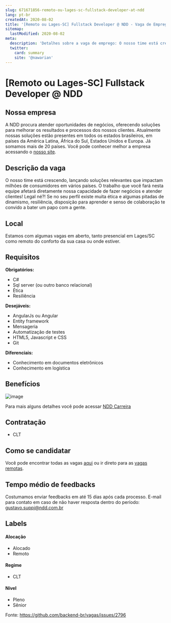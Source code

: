 ```yaml
---
slug: 671671856-remoto-ou-lages-sc-fullstack-developer-at-ndd
lang: pt-br
createdAt: 2020-08-02
title: '[Remoto ou Lages-SC] Fullstack Developer @ NDD - Vaga de Emprego'
sitemap:
  lastModified: 2020-08-02
meta:
  description: 'Detalhes sobre a vaga de emprego: O nosso time está crescendo, lançando soluções relevantes que impactam milhões de consumidores em vários países. O trabalho que você fará nesta equipe afetará diretamente nossa capacidade de fazer negócios e atender clientes! Legal né?! Se no seu perfil existe muita ética e algumas pitadas de dinamismo, resiliência, disposição para aprender e senso de colaboração te convido a bater um papo com a gente.'
  twitter:
    card: summary
    site: '@nawarian'
---
```


# [Remoto ou Lages-SC] Fullstack Developer @ NDD

## Nossa empresa

A NDD procura atender oportunidades de negócios, oferecendo soluções para melhorar os resultados e processos dos nossos clientes. Atualmente nossas soluções estão presentes em todos os estados brasileiros, em países da América Latina, África do Sul, Estados Unidos e Europa. Já somamos mais de 20 países.  Você pode conhecer melhor a empresa acessando o [nosso site](https://www.ndd.com.br/sobre-a-ndd).

## Descrição da vaga

O nosso time está crescendo, lançando soluções relevantes que impactam milhões de consumidores em vários países. O trabalho que você fará nesta equipe afetará diretamente nossa capacidade de fazer negócios e atender clientes! Legal né?! Se no seu perfil existe muita ética e algumas pitadas de dinamismo, resiliência, disposição para aprender e senso de colaboração te convido a bater um papo com a gente.  

## Local

Estamos com algumas vagas em aberto, tanto presencial em Lages/SC como remoto do conforto da sua casa ou onde estiver. 

## Requisitos

**Obrigatórios:**
- C#
- Sql server (ou outro banco relacional)
- Ética
- Resiliência

**Desejáveis:**
- AngularJs ou Angular  
- Entity framework  
- Mensageria
- Automatização de testes  
- HTML5, Javascript e CSS  
- Git

**Diferenciais:**
- Conhecimento em documentos eletrônicos 
- Conhecimento em logística

## Benefícios

![image](https://user-images.githubusercontent.com/38296002/89130191-4216be80-d4d9-11ea-8425-69470b81e410.png)

Para mais alguns detalhes você pode acessar [NDD Carreira](https://www.ndd.com.br/carreira)

## Contratação

- CLT

## Como se candidatar

Você pode  encontrar todas as vagas [aqui](https://platform.senior.com.br/hcmrs/hcm/curriculo/?tenant=ndd&tenantdomain=ndd.com.br#!/vacancies/list) ou ir direto para as [vagas remotas](https://platform.senior.com.br/hcmrs/hcm/curriculo/?tenant=ndd&tenantdomain=ndd.com.br&vacancyId=e694b1e1-5a3e-47c0-8a36-c95ce99f00f9&fromRecruitment=false#!/vacancies/details/e694b1e1-5a3e-47c0-8a36-c95ce99f00f9/?order=HIGHLIGHT&page=2&fromRecruitment=false).

## Tempo médio de feedbacks

Costumamos enviar feedbacks em até 15 dias após cada processo.
E-mail para contato em caso de não haver resposta dentro do período: gustavo.suppi@ndd.com.br

## Labels

#### Alocação
- Alocado
- Remoto

#### Regime
- CLT

#### Nível
- Pleno
- Sênior




Fonte: https://github.com/backend-br/vagas/issues/2796